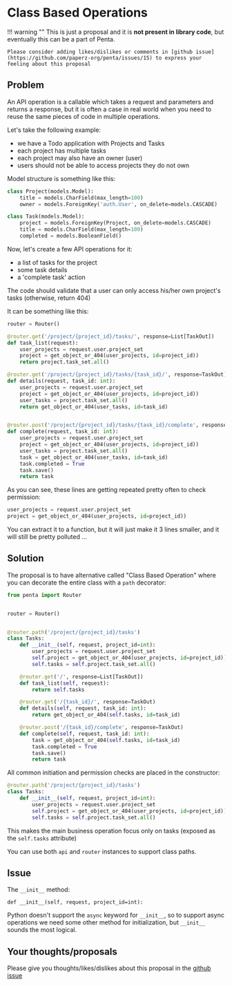 # Class Based Operations

!!! warning ""
This is just a proposal and it is **not present in library code**, but eventually this can be a part of Penta.

    Please consider adding likes/dislikes or comments in [github issue](https://github.com/paperz-org/penta/issues/15) to express your feeling about this proposal

## Problem

An API operation is a callable which takes a request and parameters and returns a response, but it is often a case in real world when you need to reuse the same pieces of code in multiple operations.

Let's take the following example:

- we have a Todo application with Projects and Tasks
- each project has multiple tasks
- each project may also have an owner (user)
- users should not be able to access projects they do not own

Model structure is something like this:

```python
class Project(models.Model):
    title = models.CharField(max_length=100)
    owner = models.ForeignKey('auth.User', on_delete=models.CASCADE)

class Task(models.Model):
    project = models.ForeignKey(Project, on_delete=models.CASCADE)
    title = models.CharField(max_length=100)
    completed = models.BooleanField()
```

Now, let's create a few API operations for it:

- a list of tasks for the project
- some task details
- a 'complete task' action

The code should validate that a user can only access his/her own project's tasks (otherwise, return 404)

It can be something like this:

```python
router = Router()

@router.get('/project/{project_id}/tasks/', response=List[TaskOut])
def task_list(request):
    user_projects = request.user.project_set
    project = get_object_or_404(user_projects, id=project_id))
    return project.task_set.all()

@router.get('/project/{project_id}/tasks/{task_id}/', response=TaskOut)
def details(request, task_id: int):
    user_projects = request.user.project_set
    project = get_object_or_404(user_projects, id=project_id))
    user_tasks = project.task_set.all()
    return get_object_or_404(user_tasks, id=task_id)


@router.post('/project/{project_id}/tasks/{task_id}/complete', response=TaskOut)
def complete(request, task_id: int):
    user_projects = request.user.project_set
    project = get_object_or_404(user_projects, id=project_id))
    user_tasks = project.task_set.all()
    task = get_object_or_404(user_tasks, id=task_id)
    task.completed = True
    task.save()
    return task
```

As you can see, these lines are getting repeated pretty often to check permission:

```python hl_lines="1 2"
user_projects = request.user.project_set
project = get_object_or_404(user_projects, id=project_id))
```

You can extract it to a function, but it will just make it 3 lines smaller, and it will still be pretty polluted ...

## Solution

The proposal is to have alternative called "Class Based Operation" where you can decorate the entire class with a `path` decorator:

```python hl_lines="7 8"
from penta import Router


router = Router()


@router.path('/project/{project_id}/tasks')
class Tasks:
    def __init__(self, request, project_id=int):
        user_projects = request.user.project_set
        self.project = get_object_or_404(user_projects, id=project_id))
        self.tasks = self.project.task_set.all()

    @router.get('/', response=List[TaskOut])
    def task_list(self, request):
        return self.tasks

    @router.get('/{task_id}/', response=TaskOut)
    def details(self, request, task_id: int):
        return get_object_or_404(self.tasks, id=task_id)

    @router.post('/{task_id}/complete', response=TaskOut)
    def complete(self, request, task_id: int):
        task = get_object_or_404(self.tasks, id=task_id)
        task.completed = True
        task.save()
        return task
```

All common initiation and permission checks are placed in the constructor:

```python hl_lines="4 5 6"
@router.path('/project/{project_id}/tasks')
class Tasks:
    def __init__(self, request, project_id=int):
        user_projects = request.user.project_set
        self.project = get_object_or_404(user_projects, id=project_id))
        self.tasks = self.project.task_set.all()
```

This makes the main business operation focus only on tasks (exposed as the `self.tasks` attribute)

You can use both `api` and `router` instances to support class paths.

## Issue

The `__init__` method:

`def __init__(self, request, project_id=int):`

Python doesn't support the `async` keyword for `__init__`, so to support async operations we need some other method for initialization, but `__init__` sounds the most logical.

## Your thoughts/proposals

Please give you thoughts/likes/dislikes about this proposal in the [github issue](https://github.com/paperz-org/penta/issues/15)

